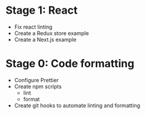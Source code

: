 # Stage 1: React

- Fix react linting
- Create a Redux store example
- Create a Next.js example

# Stage 0: Code formatting

- Configure Prettier
- Create npm scripts
  - lint
  - format
- Create git hooks to automate linting and formatting
